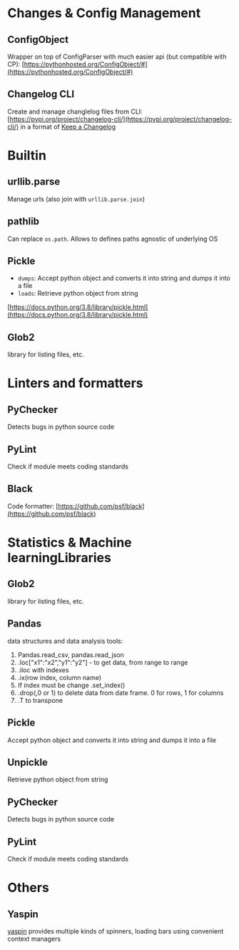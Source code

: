 # Changes & Config Management

## ConfigObject
Wrapper on top of ConfigParser with much easier api (but compatible with CP):  [https://pythonhosted.org/ConfigObject/#](https://pythonhosted.org/ConfigObject/#)

## Changelog CLI
Create and manage changlelog files from CLI: [https://pypi.org/project/changelog-cli/](https://pypi.org/project/changelog-cli/) in a format of [Keep a Changelog](https://keepachangelog.com/en/1.0.0/)

# Builtin

## urllib.parse
Manage urls (also join with `urllib.parse.join`)

## pathlib
Can replace `os.path`. Allows to defines paths agnostic of underlying OS

## Pickle
* `dumps`: Accept python object and converts it into string and dumps it into a file
* `loads`: Retrieve python object from string

[https://docs.python.org/3.8/library/pickle.html](https://docs.python.org/3.8/library/pickle.html)

## Glob2
library for listing files, etc.

# Linters and formatters

## PyChecker
Detects bugs in python source code

## PyLint
Check if module meets coding standards

## Black
Code formatter: [https://github.com/psf/black](https://github.com/psf/black)

# Statistics & Machine learningLibraries

## Glob2
library for listing files, etc.

## Pandas
data structures and data analysis tools:

1.  Pandas.read_csv, pandas.read_json
2.  .loc["x1":"x2","y1":"y2"] - to get data, from range to range
3.  .iloc with indexes
4.  .ix(row index, column name)
5.  If index must be change .set_index(<Column name>)
6.  .drop(<name>,0 or 1) to delete data from date frame. 0 for rows, 1 for columns
7.  .T to transpone
    

## Pickle
Accept python object and converts it into string and dumps it into a file

## Unpickle
Retrieve python object from string

## PyChecker
Detects bugs in python source code

## PyLint
Check if module meets coding standards

# Others
## Yaspin
[yaspin](https://github.com/pavdmyt/yaspin) provides multiple kinds of spinners, loading bars using convenient context managers
<!--stackedit_data:
eyJoaXN0b3J5IjpbMjA1MzU2OTQxNCwzMTIzOTc5NzksLTMxND
AxNzEzMywtMTU0MzA3ODE3NSwyNzcyMjgxNzAsNTE2MDU5MDE1
LC0xMzczNTc4Njk2LDIxMjY5ODQ1MDUsNjQyNjI1ODMyXX0=
-->